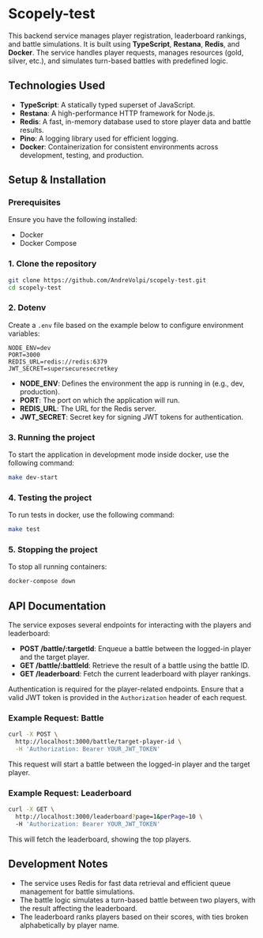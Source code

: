 # Scopely-test

This backend service manages player registration, leaderboard rankings, and battle simulations. It is built using **TypeScript**, **Restana**, **Redis**, and **Docker**. The service handles player requests, manages resources (gold, silver, etc.), and simulates turn-based battles with predefined logic.

## Technologies Used

- **TypeScript**: A statically typed superset of JavaScript.
- **Restana**: A high-performance HTTP framework for Node.js.
- **Redis**: A fast, in-memory database used to store player data and battle results.
- **Pino**: A logging library used for efficient logging.
- **Docker**: Containerization for consistent environments across development, testing, and production.

## Setup & Installation

### Prerequisites

Ensure you have the following installed:
- Docker
- Docker Compose

### 1. Clone the repository

```bash
git clone https://github.com/AndreVolpi/scopely-test.git
cd scopely-test
```

### 2. Dotenv

Create a `.env` file based on the example below to configure environment variables:

```
NODE_ENV=dev
PORT=3000
REDIS_URL=redis://redis:6379
JWT_SECRET=supersecuresecretkey
```

- **NODE_ENV**: Defines the environment the app is running in (e.g., dev, production).
- **PORT**: The port on which the application will run.
- **REDIS_URL**: The URL for the Redis server.
- **JWT_SECRET**: Secret key for signing JWT tokens for authentication.

### 3. Running the project

To start the application in development mode inside docker, use the following command:

```bash
make dev-start
```

### 4. Testing the project
 
To run tests in docker, use the following command:

```bash
make test
```

### 5. Stopping the project

To stop all running containers:

```bash
docker-compose down
```

## API Documentation

The service exposes several endpoints for interacting with the players and leaderboard:

- **POST /battle/:targetId**: Enqueue a battle between the logged-in player and the target player.
- **GET /battle/:battleId**: Retrieve the result of a battle using the battle ID.
- **GET /leaderboard**: Fetch the current leaderboard with player rankings.

Authentication is required for the player-related endpoints. Ensure that a valid JWT token is provided in the `Authorization` header of each request.

### Example Request: Battle

```bash
curl -X POST \
  http://localhost:3000/battle/target-player-id \
  -H 'Authorization: Bearer YOUR_JWT_TOKEN'
```

This request will start a battle between the logged-in player and the target player.

### Example Request: Leaderboard

```bash
curl -X GET \
  http://localhost:3000/leaderboard?page=1&perPage=10 \
  -H 'Authorization: Bearer YOUR_JWT_TOKEN'
```

This will fetch the leaderboard, showing the top players.

## Development Notes

- The service uses Redis for fast data retrieval and efficient queue management for battle simulations.
- The battle logic simulates a turn-based battle between two players, with the result affecting the leaderboard.
- The leaderboard ranks players based on their scores, with ties broken alphabetically by player name.
